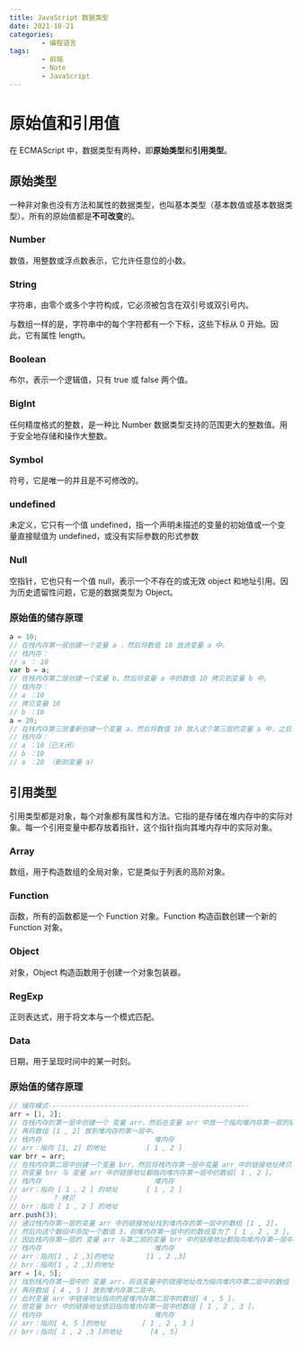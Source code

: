 ```yaml
---
title: JavaScript 数据类型
date: 2021-10-21
categories:
        - 编程语言
tags:
        - 前端
        - Note
        - JavaScript
---
```


# 原始值和引用值

在 ECMAScript 中，数据类型有两种，即**原始类型**和**引用类型**。

## 原始类型

一种非对象也没有方法和属性的数据类型，也叫基本类型（基本数值或基本数据类型）。所有的原始值都是**不可改变**的。

### Number

数值，用整数或浮点数表示，它允许任意位的小数。

### String

字符串，由零个或多个字符构成，它必须被包含在双引号或双引号内。

与数组一样的是，字符串中的每个字符都有一个下标，这些下标从 0 开始。因此，它有属性 length。

### Boolean

布尔，表示一个逻辑值，只有 true 或 false 两个值。

### BigInt

任何精度格式的整数，是一种比 Number 数据类型支持的范围更大的整数值。用于安全地存储和操作大整数。

### Symbol

符号，它是唯一的并且是不可修改的。

### undefined

未定义，它只有一个值 undefined，指一个声明未描述的变量的初始值或一个变量直接赋值为 undefined，或没有实际参数的形式参数

### Null

空指针，它也只有一个值 null，表示一个不存在的或无效 object 和地址引用。因为历史遗留性问题，它是的数据类型为 Object。

### 原始值的储存原理

```javascript
a = 10;
// 在栈内存第一层创建一个变量 a ，然后将数值 10 放进变量 a 中。
// 栈内存：
// a ： 10
var b = a;
// 在栈内存第二层创建一个变量 b，然后将变量 a 中的数值 10 拷贝到变量 b 中。
// 栈内存：
// a ：10
// 拷贝变量 10
// b ：10
a = 20;
// 在栈内存第三层重新创建一个变量 a，然后将数值 10 放入这个第三层的变量 a 中，之后关闭在第一层的变量 a。
// 栈内存：
// a ：10（已关闭）
// b ：10
// a ：20 （新的变量 a）
```

## 引用类型

引用类型都是对象，每个对象都有属性和方法。它指的是存储在堆内存中的实际对象。每一个引用变量中都存放着指针，这个指针指向其堆内存中的实际对象。

### Array

数组，用于构造数组的全局对象，它是类似于列表的高阶对象。

### Function

函数，所有的函数都是一个 Function 对象。Function 构造函数创建一个新的 Function 对象。

### Object

对象，Object 构造函数用于创建一个对象包装器。

### RegExp

正则表达式，用于将文本与一个模式匹配。

### Data

日期，用于呈现时间中的某一时刻。

### 原始值的储存原理

```JavaScript
// 储存模式--------------------------------------------------
arr = [1, 2];
// 在栈内存的第一层中创建一个 变量 arr，然后在变量 arr 中放一个指向堆内存第一层的链接地址，
// 再将数组 [1 , 2] 放到堆内存的第一层中。
// 栈内存                            堆内存
// arr：指向 [1, 2] 的地址          [ 1 , 2 ]
var brr = arr;
// 在栈内存第二层中创建一个变量 brr，然后将栈内存第一层中变量 arr 中的链接地址拷贝到变量 brr 中，
// 则变量 brr 与 变量 arr 中的链接地址都指向堆内存第一层中的数组[ 1 , 2 ]。
// 栈内存                            堆内存
// arr：指向 [ 1 , 2 ] 的地址       [ 1 , 2 ]
//         ? 拷贝
// brr：指向 [ 1 , 2 ] 的地址
arr.push(3);
// 通过栈内存第一层的变量 arr 中的链接地址找到堆内存的第一层中的数组 [1 , 2]，
// 然后向这个数组中添加一个数值 3，则堆内存第一层中的的数组变为了 [ 1 , 2 , 3 ]。
// 因此栈内存第一层的 变量 arr 与第二层的变量 brr 中的链接地址都指向堆内存第一层中的数组 [1,2,3]。
// 栈内存                            堆内存
// arr：指向[1 , 2 ,3]的地址        [1 , 2 ,3]
// brr：指向[1 , 2 ,3]的地址
arr = [4, 5];
// 找到栈内存第一层中的 变量 arr，将该变量中的链接地址改为指向堆内存第二层中的数组 [4 , 5] 的地址，
// 再将数组 [ 4 , 5 ] 放到堆内存第二层中。
// 此时变量 arr 中链接地址指向的是堆内存第二层中的数组[ 4 , 5 ]，
// 但变量 brr 中的链接地址依旧指向堆内存第一层中的数组 [ 1 , 2 , 3 ]。
// 栈内存                            堆内存
// arr：指向[ 4, 5 ]的地址         [ 1 , 2 , 3 ]
// brr：指向[ 1 , 2 ,3 ]的地址       [4 , 5]

```
